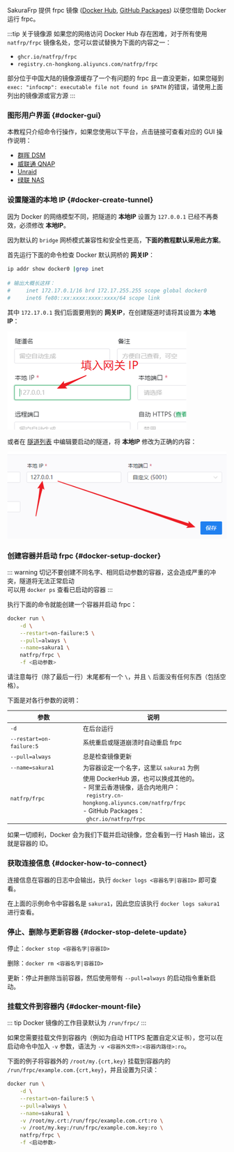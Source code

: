 <!-- markdownlint-disable MD041 -->

SakuraFrp 提供 frpc 镜像 ([Docker Hub](https://hub.docker.com/r/natfrp/frpc), [GitHub Packages](https://github.com/orgs/natfrp/packages/container/package/frpc)) 以便您借助 Docker 运行 frpc。

:::tip 关于镜像源
如果您的网络访问 Docker Hub 存在困难，对于所有使用 `natfrp/frpc` 镜像名处，您可以尝试替换为下面的内容之一：

- `ghcr.io/natfrp/frpc`
- `registry.cn-hongkong.aliyuncs.com/natfrp/frpc`

部分位于中国大陆的镜像源缓存了一个有问题的 frpc 且一直没更新，如果您碰到 `exec: "infocmp": executable file not found in $PATH` 的错误，请使用上面列出的镜像源或官方源
:::

### 图形用户界面 {#docker-gui}

本教程只介绍命令行操作，如果您使用以下平台，点击链接可查看对应的 GUI 操作说明：

- [群晖 DSM](/app/synology.md)
- [威联通 QNAP](/app/qnap.md)
- [Unraid](/app/unraid)
- [绿联 NAS](/app/ugreen.md)

### 设置隧道的本地 IP {#docker-create-tunnel}

因为 Docker 的网络模型不同，把隧道的 **本地IP** 设置为 `127.0.0.1` 已经不再奏效，必须修改 **本地IP**。

因为默认的 `bridge` 网桥模式兼容性和安全性更高，**下面的教程默认采用此方案**。

首先运行下面的命令检查 Docker 默认网桥的 **网关IP**：

```bash
ip addr show docker0 |grep inet

# 输出大概长这样：
#     inet 172.17.0.1/16 brd 172.17.255.255 scope global docker0
#     inet6 fe80::xx:xxxx:xxxx:xxxx/64 scope link
```

其中 `172.17.0.1` 我们后面要用到的 **网关IP**，在创建隧道时请将其设置为 **本地IP**：

![](../_images/docker-tunnel-new.png)

或者在 [隧道列表](https://www.natfrp.com/tunnel/) 中编辑要启动的隧道，将 **本地IP** 修改为正确的内容：

![](../_images/docker-tunnel-mod.png)

### 创建容器并启动 frpc {#docker-setup-docker}

::: warning
切记不要创建不同名字、相同启动参数的容器，这会造成严重的冲突，隧道将无法正常启动  
可以用 `docker ps` 查看已启动的容器
:::

执行下面的命令就能创建一个容器并启动 frpc：

```bash
docker run \
    -d \
    --restart=on-failure:5 \
    --pull=always \
    --name=sakura1 \
    natfrp/frpc \
    -f <启动参数>
```

请注意每行（除了最后一行）末尾都有一个 `\`，并且 `\` 后面没有任何东西（包括空格）。

下面是对各行参数的说明：

| 参数 | 说明 |
| --- | --- |
| `-d` | 在后台运行 |
| `--restart=on-failure:5` | 系统重启或隧道崩溃时自动重启 frpc |
| `--pull=always` | 总是检查镜像更新 |
| `--name=sakura1` | 为容器设定一个名字，这里以 `sakura1` 为例 |
| `natfrp/frpc` | 使用 DockerHub 源，也可以换成其他的。<br>- 阿里云香港镜像，适合内地用户：<br>&nbsp;&nbsp;`registry.cn-hongkong.aliyuncs.com/natfrp/frpc`<br>- GitHub Packages：<br>&nbsp;&nbsp;`ghcr.io/natfrp/frpc` |

如果一切顺利，Docker 会为我们下载并启动镜像，您会看到一行 Hash 输出，这就是容器的 ID。

### 获取连接信息 {#docker-how-to-connect}

连接信息在容器的日志中会输出，执行 `docker logs <容器名字|容器ID>` 即可查看。

在上面的示例命令中容器名是 `sakura1`，因此您应该执行 `docker logs sakura1` 进行查看。

### 停止、删除与更新容器 {#docker-stop-delete-update}

停止：`docker stop <容器名字|容器ID>`

删除：`docker rm <容器名字|容器ID>`

更新：停止并删除当前容器，然后使用带有 `--pull=always` 的启动指令重新启动。

### 挂载文件到容器内 {#docker-mount-file}

::: tip
Docker 镜像的工作目录默认为 `/run/frpc/`
:::

如果您需要挂载文件到容器内（例如为自动 HTTPS 配置自定义证书），您可以在启动命令中加入 `-v` 参数，语法为 `-v <容器外文件>:<容器内路径>:ro`。

下面的例子将容器外的 `/root/my.{crt,key}` 挂载到容器内的 `/run/frpc/example.com.{crt,key}`，并且设置为只读：

```bash
docker run \
    -d \
    --restart=on-failure:5 \
    --pull=always \
    --name=sakura1 \
    -v /root/my.crt:/run/frpc/example.com.crt:ro \
    -v /root/my.key:/run/frpc/example.com.key:ro \
    natfrp/frpc \
    -f <启动参数>
```
